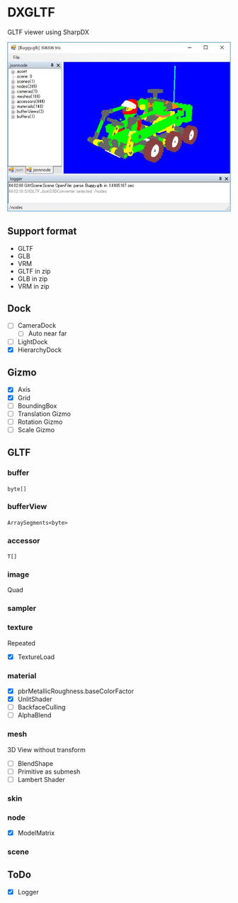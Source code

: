 # DXGLTF

GLTF viewer using SharpDX

![ss](ss.jpg)

## Support format

* GLTF
* GLB
* VRM
* GLTF in zip
* GLB in zip
* VRM in zip

## Dock
* [ ] CameraDock
    * [ ] Auto near far
* [ ] LightDock
* [x] HierarchyDock

## Gizmo
* [x] Axis
* [x] Grid
* [ ] BoundingBox
* [ ] Translation Gizmo
* [ ] Rotation Gizmo
* [ ] Scale Gizmo

## GLTF

### buffer
`byte[]`

### bufferView
`ArraySegments<byte>`

### accessor
`T[]`

### image
Quad

### sampler

### texture
Repeated
* [x] TextureLoad

### material
* [x] pbrMetallicRoughness.baseColorFactor
* [x] UnlitShader
* [ ] BackfaceCulling
* [ ] AlphaBlend

### mesh
3D View without transform
* [ ] BlendShape
* [ ] Primitive as submesh
* [ ] Lambert Shader

### skin

### node
* [x] ModelMatrix

### scene

## ToDo

* [x] Logger

